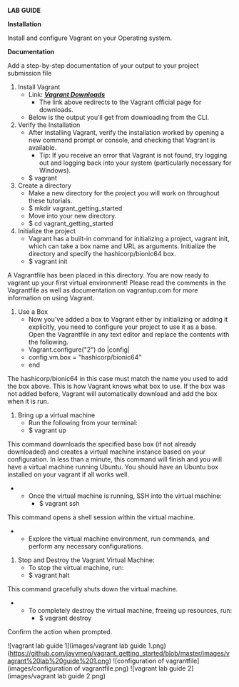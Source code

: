 **LAB GUIDE**

**Installation**

Install and configure Vagrant on your Operating system.

**Documentation**

Add a step-by-step documentation of your output to your project submission file

1. Install Vagrant
    - Link: [**_Vagrant Downloads_**](https://developer.hashicorp.com/vagrant/downloads)
        - The link above redirects to the Vagrant official page for downloads.
    - Below is the output you’ll get from downloading from the CLI.
2. Verify the Installation
    - After installing Vagrant, verify the installation worked by opening a new command prompt or console, and checking that Vagrant is available.
        - Tip: If you receive an error that Vagrant is not found, try logging out and logging back into your system (particularly necessary for Windows).
    - $ vagrant
3. Create a directory
    - Make a new directory for the project you will work on throughout these tutorials.
    - $ mkdir vagrant_getting_started
    - Move into your new directory.
    - $ cd vagrant_getting_started
4. Initialize the project
    - Vagrant has a built-in command for initializing a project, vagrant init, which can take a box name and URL as arguments. Initialize the directory and specify the hashicorp/bionic64 box.
    - $ vagrant init

A Vagrantfile has been placed in this directory. You are now ready to vagrant up your first virtual environment! Please read the comments in the Vagrantfile as well as documentation on vagrantup.com for more information on using Vagrant.

1. Use a Box
    - Now you've added a box to Vagrant either by initializing or adding it explicitly, you need to configure your project to use it as a base. Open the Vagrantfile in any text editor and replace the contents with the following.
    - Vagrant.configure("2") do |config|
    - config.vm.box = "hashicorp/bionic64"
    - end

The hashicorp/bionic64 in this case must match the name you used to add the box above. This is how Vagrant knows what box to use. If the box was not added before, Vagrant will automatically download and add the box when it is run.

1. Bring up a virtual machine
    - Run the following from your terminal:
    - $ vagrant up

This command downloads the specified base box (if not already downloaded) and creates a virtual machine instance based on your configuration. In less than a minute, this command will finish and you will have a virtual machine running Ubuntu. You should have an Ubuntu box installed on your vagrant if all works well.

- - Once the virtual machine is running, SSH into the virtual machine:
    - $ vagrant ssh

This command opens a shell session within the virtual machine.

- - Explore the virtual machine environment, run commands, and perform any necessary configurations.

1. Stop and Destroy the Vagrant Virtual Machine:
    - To stop the virtual machine, run:
    - $ vagrant halt

This command gracefully shuts down the virtual machine.

- - To completely destroy the virtual machine, freeing up resources, run:
    - $ vagrant destroy

Confirm the action when prompted.


![vagrant lab guide 1](images/vagrant lab guide 1.png)(https://github.com/jayymeg/vagrant_getting_started/blob/master/images/vagrant%20lab%20guide%201.png)
![configuration of vagrantfile](images/configuration of vagrantfile.png)
![vagrant lab guide 2](images/vagrant lab guide 2.png)
